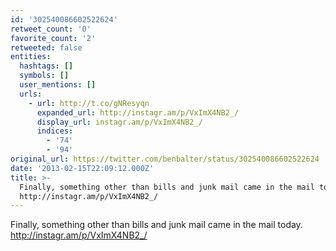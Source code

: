 ```yaml
---
id: '302540086602522624'
retweet_count: '0'
favorite_count: '2'
retweeted: false
entities:
  hashtags: []
  symbols: []
  user_mentions: []
  urls:
    - url: http://t.co/gNResyqn
      expanded_url: http://instagr.am/p/VxImX4NB2_/
      display_url: instagr.am/p/VxImX4NB2_/
      indices:
        - '74'
        - '94'
original_url: https://twitter.com/benbalter/status/302540086602522624
date: '2013-02-15T22:09:12.000Z'
title: >-
  Finally, something other than bills and junk mail came in the mail today.
  http://instagr.am/p/VxImX4NB2_/
---
```


Finally, something other than bills and junk mail came in the mail today. http://instagr.am/p/VxImX4NB2_/